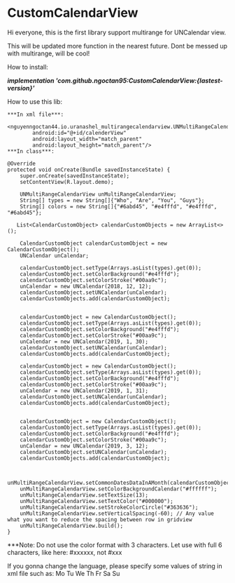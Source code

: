 # CustomCalendarView
Hi everyone, this is the first library support multirange for UNCalendar view.

This will be updated more function in the nearest future. Dont be messed up with multirange, will be cool!

How to install:

***implementation 'com.github.ngoctan95:CustomCalendarView:{lastest-version}'***
    
How to use this lib:
    
    ***In xml file***:
        <nguyenngoctan44.io.uranashel_multirangecalendarview.UNMultiRangeCalendarView
            android:id="@+id/calenderView"
            android:layout_width="match_parent"
            android:layout_height="match_parent"/>
    ***In class***:
    
    @Override
    protected void onCreate(Bundle savedInstanceState) {
        super.onCreate(savedInstanceState);
        setContentView(R.layout.demo);

        UNMultiRangeCalendarView unMultiRangeCalendarView;
        String[] types = new String[]{"Who", "Are", "You", "Guys"};
        String[] colors = new String[]{"#6abd45", "#e4fffd", "#e4fffd", "#6abd45"};

       List<CalendarCustomObject> calendarCustomObjects = new ArrayList<>();

        CalendarCustomObject calendarCustomObject = new CalendarCustomObject();
        UNCalendar unCalendar;

        calendarCustomObject.setType(Arrays.asList(types).get(0));
        calendarCustomObject.setColorBackground("#e4fffd");
        calendarCustomObject.setColorStroke("#00aa9c");
        unCalendar = new UNCalendar(2018, 12, 12);
        calendarCustomObject.setUNCalendar(unCalendar);
        calendarCustomObjects.add(calendarCustomObject);


        calendarCustomObject = new CalendarCustomObject();
        calendarCustomObject.setType(Arrays.asList(types).get(0));
        calendarCustomObject.setColorBackground("#e4fffd");
        calendarCustomObject.setColorStroke("#00aa9c");
        unCalendar = new UNCalendar(2019, 1, 30);
        calendarCustomObject.setUNCalendar(unCalendar);
        calendarCustomObjects.add(calendarCustomObject);

        calendarCustomObject = new CalendarCustomObject();
        calendarCustomObject.setType(Arrays.asList(types).get(0));
        calendarCustomObject.setColorBackground("#e4fffd");
        calendarCustomObject.setColorStroke("#00aa9c");
        unCalendar = new UNCalendar(2019, 1, 31);
        calendarCustomObject.setUNCalendar(unCalendar);
        calendarCustomObjects.add(calendarCustomObject);


        calendarCustomObject = new CalendarCustomObject();
        calendarCustomObject.setType(Arrays.asList(types).get(0));
        calendarCustomObject.setColorBackground("#e4fffd");
        calendarCustomObject.setColorStroke("#00aa9c");
        unCalendar = new UNCalendar(2019, 3, 12);
        calendarCustomObject.setUNCalendar(unCalendar);
        calendarCustomObjects.add(calendarCustomObject);


        unMultiRangeCalendarView.setCommonDatesDataInAMonth(calendarCustomObjects);
        unMultiRangeCalendarView.setColorBackgroundCalendar("#ffffff");
        unMultiRangeCalendarView.setTextSize(13);
        unMultiRangeCalendarView.setTextColor("#000000");
        unMultiRangeCalendarView.setStrokeColorCircle("#363636");
        unMultiRangeCalendarView.setVerticalSpacing(-60); // Any value what you want to reduce the spacing between row in gridview
        unMultiRangeCalendarView.build();
    }

***Note: Do not use the color format with 3 characters. Let use with full 6 characters, like here: #xxxxxx, not #xxx


If you gonna change the language, please specify some values of string in xml file such as:
    <string name="mo">Mo</string>
    <string name="tu">Tu</string>
    <string name="we">We</string>
    <string name="th">Th</string>
    <string name="fr">Fr</string>
    <string name="sa">Sa</string>
    <string name="su">Su</string>
